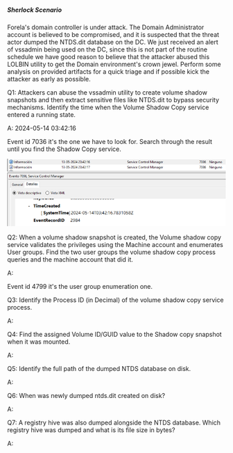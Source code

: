
##### Sherlock Scenario

Forela's domain controller is under attack. The Domain Administrator account is believed to be compromised, and it is suspected that the threat actor dumped the NTDS.dit database on the DC. We just received an alert of vssadmin being used on the DC, since this is not part of the routine schedule we have good reason to believe that the attacker abused this LOLBIN utility to get the Domain environment's crown jewel. Perform some analysis on provided artifacts for a quick triage and if possible kick the attacker as early as possible.



Q1: Attackers can abuse the vssadmin utility to create volume shadow snapshots and then extract sensitive files like NTDS.dit to bypass security mechanisms. Identify the time when the Volume Shadow Copy service entered a running state.

A: 2024-05-14 03:42:16

Event id 7036 it's the one we have to look for. Search through the result until you find the Shadow Copy service.

![](../../Img/Pasted%20image%2020250427145931.png)

Q2: When a volume shadow snapshot is created, the Volume shadow copy service validates the privileges using the Machine account and enumerates User groups. Find the two user groups the volume shadow copy process queries and the machine account that did it.

A: 

Event id 4799 it's the user group enumeration one.

Q3: Identify the Process ID (in Decimal) of the volume shadow copy service process.

A: 

Q4: Find the assigned Volume ID/GUID value to the Shadow copy snapshot when it was mounted.

A: 

Q5: Identify the full path of the dumped NTDS database on disk.

A: 

Q6: When was newly dumped ntds.dit created on disk?

A: 

Q7: A registry hive was also dumped alongside the NTDS database. Which registry hive was dumped and what is its file size in bytes?

A: 
